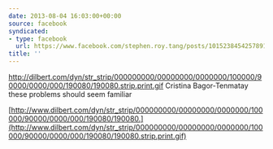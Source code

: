 ```yaml
---
date: 2013-08-04 16:03:00+00:00
source: facebook
syndicated:
- type: facebook
  url: https://www.facebook.com/stephen.roy.tang/posts/10152384542578912
title: ''
---
```


http://dilbert.com/dyn/str_strip/000000000/00000000/0000000/100000/90000/0000/000/190080/190080.strip.print.gif Cristina Bagor-Tenmatay these problems should seem familiar

[http://www.dilbert.com/dyn/str_strip/000000000/00000000/0000000/100000/90000/0000/000/190080/190080.](http://www.dilbert.com/dyn/str_strip/000000000/00000000/0000000/100000/90000/0000/000/190080/190080.strip.print.gif)
